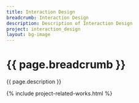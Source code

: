```yaml
---
title: Interaction Design
breadcrumb: Interaction Design 
description: Description of Interaction Design
project: interaction_design
layout: bg-image
---
```

# {{ page.breadcrumb }}

{{ page.description }}

{% include project-related-works.html %}
